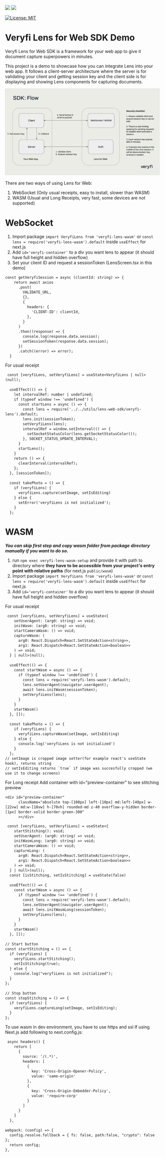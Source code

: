<img src="https://user-images.githubusercontent.com/30125790/212157461-58bdc714-2f89-44c2-8e4d-d42bee74854e.png#gh-dark-mode-only" width="200">
<img src="https://user-images.githubusercontent.com/30125790/212157486-bfd08c5d-9337-4b78-be6f-230dc63838ba.png#gh-light-mode-only" width="200">

[![License: MIT](https://img.shields.io/badge/License-MIT-green.svg)](https://opensource.org/licenses/MIT)

# Veryfi Lens for Web SDK Demo

Veryfi Lens for Web SDK is a framework for your web app to give it document capture superpowers in minutes.

This project is a demo to showcase how you can integrate Lens into your web app. It follows a client-server architecture where the server is for validating your client and getting session key and the client side is for displaying and showing Lens components for capturing documents.

<img src="flow.png">

There are two ways of using Lens for Web:
1. WebSocket (Only usual receipts, easy to install, slower than WASM)
2. WASM (Usual and Long Receipts, very fast, some devices are not supported)

# WebSocket
1. Import package `import VeryfiLens from 'veryfi-lens-wasm'`
   or `const lens = require('veryfi-lens-wasm').default` inside `useEffect` for next.js
2. Add `id='veryfi-container'` to a div you want lens to appear (it should have full height and hidden overflow)
3. Set your client ID and request a sessionToken (LensScreen.tsx in this demo)  

```
const getVeryfiSession = async (clientId: string) => {
    return await axios
      .post(
        VALIDATE_URL,
        {},
        {
          headers: {
            'CLIENT-ID': clientId,
          },
        }
      )
      .then((response) => {
        console.log(response.data.session);
        setSessionToken(response.data.session);
      })
      .catch((error) => error);
  }
```

For usual receipt
```
 const [veryfiLens, setVeryfiLens] = useState<VeryfiLens | null>(null);

  useEffect(() => {
    let intervalRef: number | undefined;
    if (typeof window !== 'undefined') {
      const startLens = async () => {
        const lens = require('../../utils/lens-web-sdk/veryfi-lens').default;
        lens.init(sessionToken);
        setVeryfiLens(lens);
        intervalRef = window.setInterval(() => {
          setSocketStatusColor(lens.getSocketStatusColor());
        }, SOCKET_STATUS_UPDATE_INTERVAL);
      }
      startLens();
    }
    return () => {
      clearInterval(intervalRef);
    };
  }, [sessionToken]);

  const takePhoto = () => {
    if (veryfiLens) {
      veryfiLens.capture(setImage, setIsEditing)
    } else {
      setError('veryfiLens is not initialized');
    }
  };
```

# WASM
**_You can skip first step and copy wasm folder from package directory manually if you want to do so_.**

1. run `npm exec veryfi-lens-wasm-setup` and provide it with path to directory where
   **they have to be accessible from your project's entry point with relative paths** (for next.js `public/wasm`)
2. Import package `import VeryfiLens from 'veryfi-lens-wasm'`
   or `const lens = require('veryfi-lens-wasm').default` inside `useEffect` for next.js
3. Add `id='veryfi-container'` to a div you want lens to appear (it should have full height and hidden overflow)

For usual receipt

```
 const [veryfiLens, setVeryfiLens] = useState<{
    setUserAgent: (arg0: string) => void;
    initWasm: (arg0: string) => void;
    startCameraWasm: () => void;
    captureWasm: (
      arg0: React.Dispatch<React.SetStateAction<string>>,
      arg1: React.Dispatch<React.SetStateAction<boolean>>
    ) => void;
  } | null>(null);  

  useEffect(() => {
    const startWasm = async () => {
      if (typeof window !== 'undefined') {
        const lens = require('veryfi-lens-wasm').default;
        lens.setUserAgent(navigator.userAgent);
        await lens.initWasm(sessionToken);
        setVeryfiLens(lens);
      }
    }
    startWasm()
  }, []);

  const takePhoto = () => {
    if (veryfiLens) {
      veryfiLens.captureWasm(setImage, setIsEditing)
    } else {
      console.log('veryfiLens is not initialized')
    }
  };
// setImage is cropped image setter(for example react's useState hook), returns string
// setIsEditing returns `true` if image was succesfully cropped (we use it to change screens)
```

For Long receipt
Add container with id="preview-container" to see stitching preview
```
<div id="preview-container"
      className="absolute top-[100px] left-[10px] md:left-[40px] w-[22vw] md:w-[18vw] h-[70vh] rounded-md z-40 overflow-y-hidden border-[1px] border-solid border-green-300"
      ></div>
```
```
 const [veryfiLens, setVeryfiLens] = useState<{
    startStitching(): void;
    setUserAgent: (arg0: string) => void;
    initWasmLong: (arg0: string) => void;
    startCameraWasm: () => void;
    captureLong: (
      arg0: React.Dispatch<React.SetStateAction<string>>,
      arg1: React.Dispatch<React.SetStateAction<boolean>>
    ) => void;
  } | null>(null);  
  const [isStitching, setIsStitching] = useState(false)
 
  useEffect(() => {
    const startWasm = async () => {
      if (typeof window !== 'undefined') {
        const lens = require('veryfi-lens-wasm').default;
        lens.setUserAgent(navigator.userAgent);
        await lens.initWasmLong(sessionToken);
        setVeryfiLens(lens);
      }
    }
    startWasm()
  }, []);

// Start button
const startStitching = () => {
  if (veryfiLens) {
    veryfiLens.startStitching();
    setIsStitching(true);
  } else {
    console.log("veryfiLens is not initialized");
  }
};

// Stop button
const stopStitching = () => {
  if (veryfiLens) {
    veryfiLens.captureLong(setImage, setIsEditing);
  }
};
```

To use wasm in dev environment, you have to use https and ssl
If using Next.js add following to next.config.js:

```
 async headers() {
    return [
      {
        source: '/(.*)',
        headers: [
          {
            key: 'Cross-Origin-Opener-Policy',
            value: 'same-origin'
          },
          {
            key: 'Cross-Origin-Embedder-Policy',
            value: 'require-corp'
          }
        ]
      }
    ]
  },

webpack: (config) => {
  config.resolve.fallback = { fs: false, path:false, "crypto": false };
  return config;
},
```